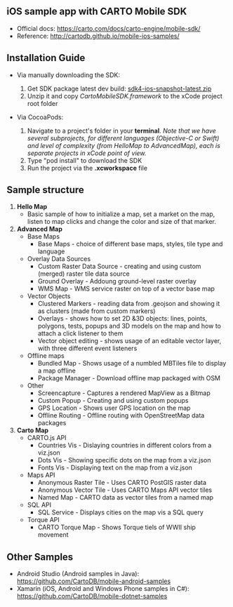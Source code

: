 ## iOS sample app with CARTO Mobile SDK

* Official docs: https://carto.com/docs/carto-engine/mobile-sdk/
* Reference: http://cartodb.github.io/mobile-ios-samples/

## Installation Guide
  
* Via manually downloading the SDK:
  1. Get SDK package latest dev build: [sdk4-ios-snapshot-latest.zip](https://nutifront.s3.amazonaws.com/sdk_snapshots/sdk4-ios-snapshot-latest.zip)
  1. Unzip it and copy *CartoMobileSDK.framework*  to the xCode project root folder

* Via CocoaPods:
  1. Navigate to a project's folder in your **terminal**. *Note that we have several subprojects, for different languages (Objective-C or Swift) and level of complexity (from HelloMap to AdvancedMap), each is separate projects in xCode point of view.*
  2. Type "pod install" to download the SDK 
  3. Run the project via the **.xcworkspace** file

## Sample structure

1. **Hello Map**
    * Basic sample of how to initialize a map, set a market on the map, listen to map clicks and change the color and size of that marker.
2. **Advanced Map**
    * Base Maps
      * Base Maps - choice of different base maps, styles, tile type and language
    * Overlay Data Sources
        * Custom Raster Data Source - creating and using custom (merged) raster tile data source
        * Ground Overlay - Addoung ground-level raster overlay
        * WMS Map - WMS service raster on top of a vector base map
    * Vector Objects
        * Clustered Markers - reading data from .geojson and showing it as clusters (made from custom markers)
        * Overlays - shows how to set 2D &3D objects: lines, points, polygons, tests, popups and 3D models on the map and how to attach a click listener to them
        * Vector object editing - shows usage of an editable vector layer, with three different event listeners
    * Offline maps
        * Bundled Map - Shows usage of a numbled MBTiles file to display a map offline
        * Package Manager - Download offline map packaged with OSM
    *   Other
        *  Screencapture - Captures a rendered MapView as a Bitmap
        *  Custom Popup - Creating and using custom popups
        *  GPS Location - Shows user GPS location on the map
        *  Offline Routing - Offline routing with OpenStreetMap data packages
3. **Carto Map**
    * CARTO.js API
        * Countries Vis - Dislaying countries in different colors from a viz.json
        * Dots Vis - Showing specific dots on the map from a viz.json
        * Fonts Vis - Displaying text on the map from a viz.json
    * Maps API
        * Anonymous Raster Tile - Uses CARTO PostGIS raster data
        * Anonymous Vector Tile - Uses CARTO Maps API vector tiles
        * Named Map - CARTO data as vector tiles from a named map
    * SQL API
        *  SQL Service - Displays cities on the map vis a SQL query
    *  Torque API
        *  CARTO Torque Map - Shows Torque tiels of WWII ship movement

## Other Samples

* Android Studio (Android samples in Java): https://github.com/CartoDB/mobile-android-samples
* Xamarin (iOS, Android and Windows Phone samples in C#): https://github.com/CartoDB/mobile-dotnet-samples
